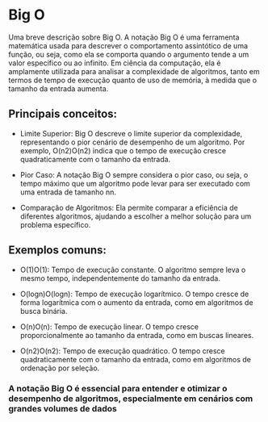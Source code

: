
# Big O

Uma breve descrição sobre Big O.
A notação Big O é uma ferramenta matemática usada para descrever o comportamento assintótico de uma função, ou seja, como ela se comporta quando o argumento tende a um valor específico ou ao infinito. Em ciência da computação, ela é amplamente utilizada para analisar a complexidade de algoritmos, tanto em termos de tempo de execução quanto de uso de memória, à medida que o tamanho da entrada aumenta.

## Principais conceitos:

- Limite Superior: Big O descreve o limite superior da complexidade, representando o pior cenário de desempenho de um algoritmo. Por exemplo, O(n2)O(n2) indica que o tempo de execução cresce quadraticamente com o tamanho da entrada.

- Pior Caso: A notação Big O sempre considera o pior caso, ou seja, o tempo máximo que um algoritmo pode levar para ser executado com uma entrada de tamanho nn.

- Comparação de Algoritmos: Ela permite comparar a eficiência de diferentes algoritmos, ajudando a escolher a melhor solução para um problema específico.

## Exemplos comuns:

- O(1)O(1): Tempo de execução constante. O algoritmo sempre leva o mesmo tempo, independentemente do tamanho da entrada.

- O(log⁡n)O(logn): Tempo de execução logarítmico. O tempo cresce de forma logarítmica com o aumento da entrada, como em algoritmos de busca binária.

- O(n)O(n): Tempo de execução linear. O tempo cresce proporcionalmente ao tamanho da entrada, como em buscas lineares.

- O(n2)O(n2): Tempo de execução quadrático. O tempo cresce quadraticamente com o tamanho da entrada, como em algoritmos de ordenação por seleção.

### A notação Big O é essencial para entender e otimizar o desempenho de algoritmos, especialmente em cenários com grandes volumes de dados
